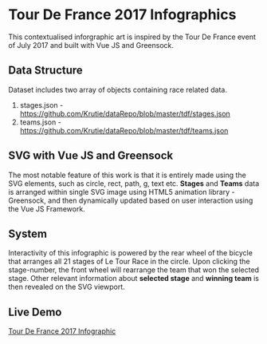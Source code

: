 # Tour De France 2017 Infographics
This contextualised inforgraphic art is inspired by the Tour De France event of July 2017 and built with Vue JS and Greensock. 
## Data Structure
Dataset includes two array of objects containing race related data.  
1. stages.json - https://github.com/Krutie/dataRepo/blob/master/tdf/stages.json
2. teams.json - https://github.com/Krutie/dataRepo/blob/master/tdf/teams.json 

## SVG with Vue JS and Greensock
The most notable feature of this work is that it is entirely made using the SVG elements, such as circle, rect, path, g, text etc. 
**Stages** and **Teams** data is arranged within single SVG image using HTML5 animation library - Greensock, and then dynamically updated based on user interaction using the Vue JS Framework.

## System 
Interactivity of this infographic is powered by the rear wheel of the bicycle that arranges all 21 stages of Le Tour Race in the circle. Upon clicking the stage-number, the front wheel will rearrange the team that won the selected stage. Other relevant information about **selected stage** and **winning team** is then revealed on the SVG viewport.

## Live Demo
[Tour De France 2017 Infographic](http://bit.ly/2wSN58y)